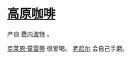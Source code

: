 # [高原咖啡](../食物及饮料/高原咖啡.md)

产自 [费内波特](../国家/费内波特.md) 。

[克莱恩·莫雷蒂](../人物/克莱恩·莫雷蒂.md) 很爱喝。
[老尼尔](../人物/老尼尔.md) 会自己手磨。

